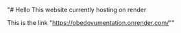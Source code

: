 "# Hello This website currently hosting on render 

This is the link "https://obedovumentation.onrender.com/"" 
